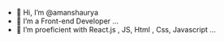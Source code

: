 - 👋 Hi, I’m @amanshaurya
- 👀 I’m a Front-end Developer ...
- 🌱 I’m proeficient with React.js , JS, Html , Css, Javascript ...


<!---
amanshaurya/amanshaurya is a ✨ special ✨ repository because its `README.md` (this file) appears on your GitHub profile.
You can click the Preview link to take a look at your changes.
--->
